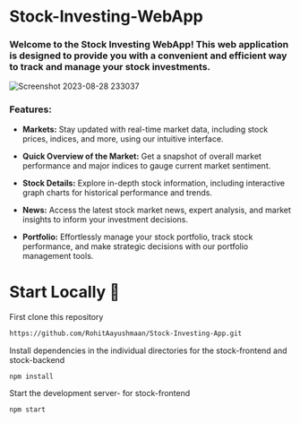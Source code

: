 # Stock-Investing-WebApp

### Welcome to the Stock Investing WebApp! This web application is designed to provide you with a convenient and efficient way to track and manage your stock investments. 

![Screenshot 2023-08-28 233037](https://github.com/RohitAayushmaan/Stock-Investing-App/assets/52812829/4d9b7ffe-f2db-46ea-8d88-820207d028e8)




### **Features:**
  - **Markets:** Stay updated with real-time market data, including stock prices, indices, and more, using our intuitive interface.

  - **Quick Overview of the Market:** Get a snapshot of overall market performance and major indices to gauge current market sentiment.

  - **Stock Details:** Explore in-depth stock information, including interactive graph charts for historical performance and trends.

  - **News:** Access the latest stock market news, expert analysis, and market insights to inform your investment decisions.

  - **Portfolio:** Effortlessly manage your stock portfolio, track stock performance, and make strategic decisions with our portfolio management tools.
    
# Start Locally 🚀

First clone this repository
```sh
https://github.com/RohitAayushmaan/Stock-Investing-App.git
```
Install dependencies in the individual directories for the stock-frontend and stock-backend
```sh
npm install
```

Start the development server- for stock-frontend
```sh
npm start 
```

